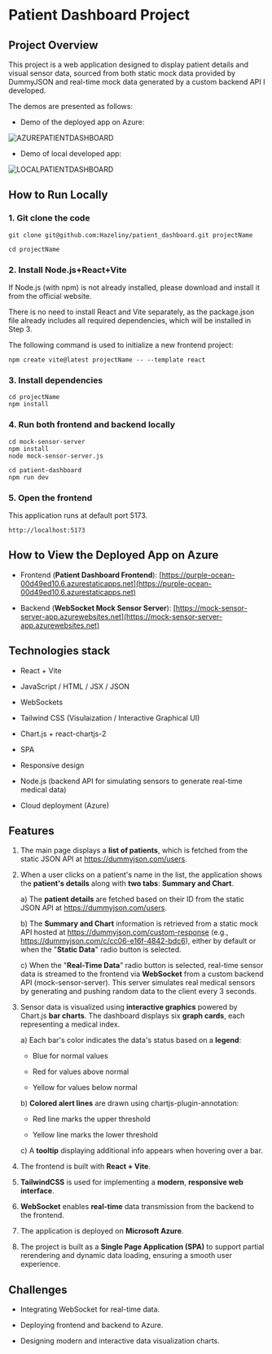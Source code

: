 # Patient Dashboard Project

## Project Overview
This project is a web application designed to display patient details and visual sensor data, sourced from both static mock data provided by DummyJSON and real-time mock data generated by a custom backend API I developed.

The demos are presented as follows:

- Demo of the deployed app on Azure:

![AZUREPATIENTDASHBOARD](https://github.com/Hazeliny/patient_dashboard/blob/main/patient-dashboard/src/assets/Azure_Pro_Patient_Dashboard.gif)

- Demo of local developed app:

![LOCALPATIENTDASHBOARD](https://github.com/Hazeliny/patient_dashboard/blob/main/patient-dashboard/src/assets/Local_Dev_Patient_Dashboard.gif)


## How to Run Locally

### 1. Git clone the code

```
git clone git@github.com:Hazeliny/patient_dashboard.git projectName

cd projectName
```

### 2. Install Node.js+React+Vite

If Node.js (with npm) is not already installed, please download and install it from the official website.

There is no need to install React and Vite separately, as the package.json file already includes all required dependencies, which will be installed in Step 3.

The following command is used to initialize a new frontend project:

```
npm create vite@latest projectName -- --template react
```

### 3. Install dependencies

```
cd projectName
npm install
```

### 4. Run both frontend and backend locally

```
cd mock-sensor-server
npm install
node mock-sensor-server.js

cd patient-dashboard
npm run dev
```

### 5. Open the frontend

This application runs at default port 5173. 

```
http://localhost:5173
```


## How to View the Deployed App on Azure

- Frontend (**Patient Dashboard Frontend**): [https://purple-ocean-00d49ed10.6.azurestaticapps.net](https://purple-ocean-00d49ed10.6.azurestaticapps.net)

- Backend (**WebSocket Mock Sensor Server**): [https://mock-sensor-server-app.azurewebsites.net](https://mock-sensor-server-app.azurewebsites.net)


## Technologies stack

- React + Vite

- JavaScript / HTML / JSX / JSON

- WebSockets

- Tailwind CSS (Visulaization / Interactive Graphical UI)

- Chart.js + react-chartjs-2

- SPA

- Responsive design

- Node.js (backend API for simulating sensors to generate real-time medical data)

- Cloud deployment (Azure)


## Features

1. The main page displays a **list of patients**, which is fetched from the static JSON API at https://dummyjson.com/users.

2. When a user clicks on a patient's name in the list, the application shows the **patient's details** along with **two tabs**: **Summary and Chart**.

    a) The **patient details** are fetched based on their ID from the static JSON API at https://dummyjson.com/users.

    b) The **Summary and Chart** information is retrieved from a static mock API hosted at https://dummyjson.com/custom-response (e.g., https://dummyjson.com/c/cc06-e16f-4842-bdc6), either by default or when the "**Static Data**" radio button is selected.

    c) When the "**Real-Time Data**" radio button is selected, real-time sensor data is streamed to the frontend via **WebSocket** from a custom backend API (mock-sensor-server). This server simulates real medical sensors by generating and pushing random data to the client every 3 seconds.

3. Sensor data is visualized using **interactive graphics** powered by Chart.js **bar charts**. The dashboard displays six **graph cards**, each representing a medical index.

    a) Each bar's color indicates the data's status based on a **legend**:

    - Blue for normal values

    - Red for values above normal

    - Yellow for values below normal

    b) **Colored alert lines** are drawn using chartjs-plugin-annotation:

    - Red line marks the upper threshold

    - Yellow line marks the lower threshold

    c) A **tooltip** displaying additional info appears when hovering over a bar.

4. The frontend is built with **React + Vite**.

5. **TailwindCSS** is used for implementing a **modern**, **responsive web interface**.

6. **WebSocket** enables **real-time** data transmission from the backend to the frontend.

7. The application is deployed on **Microsoft Azure**.

8. The project is built as a **Single Page Application (SPA)** to support partial rerendering and dynamic data loading, ensuring a smooth user experience.


## Challenges

- Integrating WebSocket for real-time data.

- Deploying frontend and backend to Azure.

- Designing modern and interactive data visualization charts.
